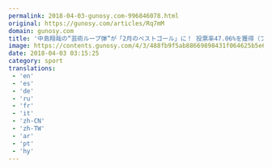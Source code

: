 ```yaml
---
permalink: 2018-04-03-gunosy.com-996846078.html
original: https://gunosy.com/articles/Rq7mM
domain: gunosy.com
title: '中島翔哉の“芸術ループ弾”が「2月のベストゴール」に！ 投票率47.06%を獲得（フットボールチャンネル） - グノシー'
image: https://contents.gunosy.com/4/3/488fb9f5ab88669898431f064625b5e6_content.jpg
date: 2018-04-03 03:15:25
category: sport
translations: 
 - 'en'
 - 'es'
 - 'de'
 - 'ru'
 - 'fr'
 - 'it'
 - 'zh-CN'
 - 'zh-TW'
 - 'ar'
 - 'pt'
 - 'hy'
---
```


